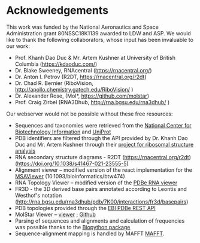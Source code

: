 # Acknowledgements
This work was funded by the National Aeronautics and Space Administration grant 80NSSC18K1139 awarded to LDW and ASP.
We would like to thank the following collaborators, whose input has been invaluable to our work:
- Prof. Khanh Dao Duc & Mr. Artem Kushner at University of British Columbia (https://kdaoduc.com/)
- Dr. Blake Sweeney, RNAcentral (https://rnacentral.org/) 
- Dr. Anton I. Petrov (R2DT, https://rnacentral.org/r2dt)
- Dr. Chad R. Bernier (RiboVision, http://apollo.chemistry.gatech.edu/RiboVision/ ) 
- Dr. Alexander Rose, (Mol*, https://github.com/molstar) 
- Prof. Craig Zirbel (RNA3Dhub, http://rna.bgsu.edu/rna3dhub/ )

Our webserver would not be possible without these free resources:
- Sequences and taxonomies were retrieved from the [National Center for Biotechnology Information](https://www.ncbi.nlm.nih.gov/) and [UniProt](https://www.uniprot.org/)
- PDB identifiers are filtered through the API provided by Dr. Khanh Dao Duc and Mr. Artem Kushner through their [project for ribosomal structure analysis](https://api.ribosome.xyz/)
- RNA secondary structure diagrams - R2DT (https://rnacentral.org/r2dt) (https://doi.org/10.1038/s41467-021-23555-5)
- Alignment viewer – modified version of the react implementation for the [MSAViewer](https://github.com/plotly/react-msa-viewer) (10.1093/bioinformatics/btw474)
- RNA Topology Viewer – modified version of the [PDBe RNA viewer](https://github.com/PDBeurope/pdb-rna-viewer)
- FR3D  - the 3D derived base pairs annotated according to Leontis and Westhof's notation (http://rna.bgsu.edu/rna3dhub/pdb/7K00/interactions/fr3d/basepairs)  
- PDB topologies provided through the [EBI PDBe REST API](https://www.ebi.ac.uk/pdbe/api/doc/topology.html)
- MolStar Viewer – [viewer](https://molstar.org/viewer/) ; [Github](https://github.com/molstar/molstar)
- Parsing of sequences and alignments and calculation of frequencies was possible thanks to the [Biopython package](https://biopython.org/)
- Sequence-alignment mapping is handled by MAFFT [MAFFT](https://mafft.cbrc.jp/alignment/software/). 
